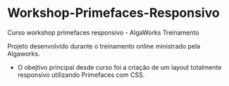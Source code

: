 # Workshop-Primefaces-Responsivo

Curso workshop primefaces responsivo - AlgaWorks Treinamento

Projeto desenvolvido durante o treinamento online ministrado pela Algaworks.

- O obejtivo principal desde curso foi a criação de um layout totalmente responsivo utilizando Primefaces com CSS.
